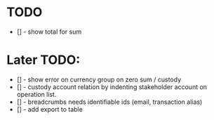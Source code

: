 

# TODO
- [] - show total for sum

# Later TODO:
- [] - show error on currency group on zero sum / custody
- [] - custody account relation by indenting stakeholder account on operation list.
- [] - breadcrumbs needs identifiable ids (email, transaction alias)
- [] - add export to table
